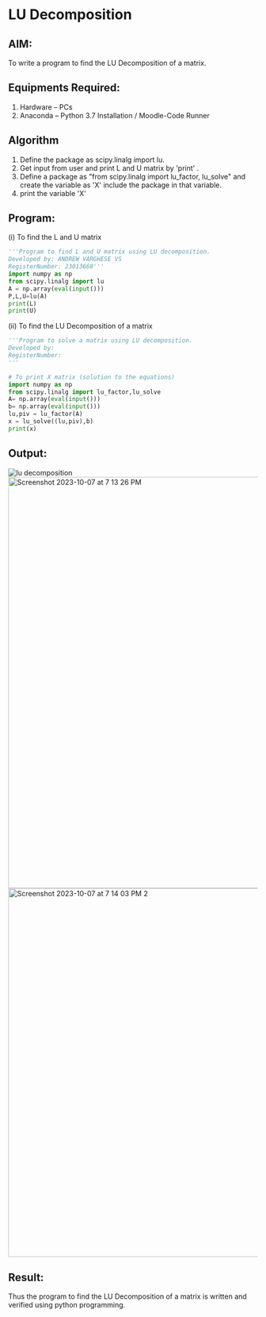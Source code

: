 # LU Decomposition 

## AIM:
To write a program to find the LU Decomposition of a matrix.

## Equipments Required:
1. Hardware – PCs
2. Anaconda – Python 3.7 Installation / Moodle-Code Runner

## Algorithm
1. Define the package as scipy.linalg import lu.
2. Get input from user and print L and U matrix by 'print' .
3. Define a package as "from scipy.linalg import lu_factor, lu_solve" and create the variable as 'X' include the package in that variable.
4. print the variable 'X'

## Program:
(i) To find the L and U matrix
```python
'''Program to find L and U matrix using LU decomposition.
Developed by: ANDREW VARGHESE VS
RegisterNumber: 23013668'''
import numpy as np
from scipy.linalg import lu
A = np.array(eval(input()))
P,L,U=lu(A)
print(L)
print(U)

```
(ii) To find the LU Decomposition of a matrix
```python
'''Program to solve a matrix using LU decomposition.
Developed by: 
RegisterNumber: 
'''

# To print X matrix (solution to the equations)
import numpy as np
from scipy.linalg import lu_factor,lu_solve
A= np.array(eval(input()))
b= np.array(eval(input()))
lu,piv = lu_factor(A)
x = lu_solve((lu,piv),b)
print(x)
```

## Output:
![lu decomposition]()
<img width="829" alt="Screenshot 2023-10-07 at 7 13 26 PM" src="https://github.com/Andrewvarghese653/LU-Decomposition/assets/145822115/093f8832-7459-4657-93a4-af370d7a3560">
<img width="743" alt="Screenshot 2023-10-07 at 7 14 03 PM 2" src="https://github.com/Andrewvarghese653/LU-Decomposition/assets/145822115/00a5b8aa-2f62-49bc-8e33-68effce73aef">




## Result:
Thus the program to find the LU Decomposition of a matrix is written and verified using python programming.

